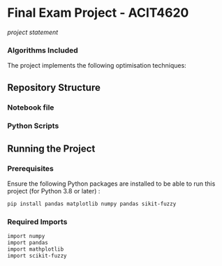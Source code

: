 # Final Exam Project - ACIT4620

_project statement_



### Algorithms Included
The project implements the following optimisation techniques:



## Repository Structure

### Notebook file

### Python Scripts

## Running the Project


### Prerequisites
Ensure the following Python packages are installed to be able to run this project (for Python 3.8 or later) :

```bash
pip install pandas matplotlib numpy pandas sikit-fuzzy
```

### Required Imports
```bash
import numpy
import pandas
import mathplotlib
import scikit-fuzzy
```



